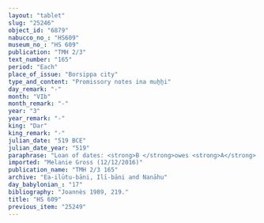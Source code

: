 ```yaml
---
layout: "tablet"
slug: "25246"
object_id: "6879"
nabucco_no_: "HS609"
museum_no_: "HS 609"
publication: "TMH 2/3"
text_number: "165"
period: "Each"
place_of_issue: "Borsippa city"
type_and_content: "Promissory notes ina muẖẖi"
day_remark: "-"
month: "VIb"
month_remark: "-"
year: "3"
year_remark: "-"
king: "Dar"
king_remark: "-"
julian_date: "519 BCE"
julian_date_year: "519"
paraphrase: "Loan of dates: <strong>B </strong>owes <strong>A</strong> 12 kor (2,160 l) of dates, impost (<em>imittu</em>) of the palm groves (<em>gi&scaron;immaru</em>), harvest of the field (<em>ebūr eqli</em>) of the irrigation district (<em>tamirtu</em>) of Ṭābanu, at a ratio of 5 measures (<em>ma&scaron;īhu</em>) for 1 kor. He will give the dates in their entirety in Arahsamna (VIII) in the house of <strong>A</strong>, according to the measure of <strong>A</strong>. For each kor he will also give one load of palm-frond ribs (<em>huṣābu</em>) and palm-leaf baskets (<em>tuhallu</em>). The (tax of the) work (<em>dullu</em>) and (the service of) the agricultural supervisor (<em>gugallu</em>) are not yet paid (<em>eṭēru</em> Stat.). 2 witnesses and the scribe.<br /> &nbsp;<br /> <strong>A</strong> = Ahu&scaron;unu/Nab&ucirc;-mu&scaron;ētiq-uddi//Nanāhu; <strong>B</strong> = Nab&ucirc;-&scaron;umu-ukīn/Mu&scaron;ēzib//Mudammiq-Nab&ucirc;; Scribe = Bēl-ahu-iddin/Nab&ucirc;-&scaron;umu-i&scaron;kun//Nab&ucirc;-mukīn-apli<br /> &nbsp;"
imported: "Melanie Gross (12/12/2016)"
publication_name: "TMH 2/3 165"
archive: "Ea-ilūtu-bāni, Ilī-bāni and Nanāhu"
day_babylonian_: "17"
bibliography: "Joannès 1989, 219."
title: "HS 609"
previous_item: "25249"
---
```

